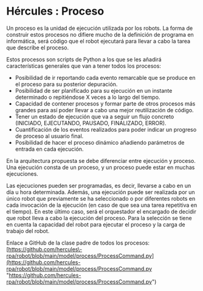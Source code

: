 # Hércules : Proceso



Un proceso es la unidad de ejecución utilizada por los robots. La forma de construir estos procesos no difiere mucho de la definición de programa en informática, será código que el robot ejecutará para llevar a cabo la tarea que describe el proceso. 

Estos procesos son scripts de Python a los que se les añadirá características generales que van a tener todos los procesos: 

* Posibilidad de ir reportando cada evento remarcable que se produce en el proceso para su posterior depuración.
* Posibilidad de ser planificado para su ejecución en un instante determinado o repitiéndose X veces a lo largo del tiempo.
* Capacidad de contener procesos y formar parte de otros procesos más grandes para así poder llevar a cabo una mejor reutilización de código.
* Tener un estado de ejecución que va a seguir un flujo concreto (INICIADO, EJECUTANDO, PAUSADO, FINALIZADO, ERROR).
* Cuantificación de los eventos realizados para poder indicar un progreso de proceso al usuario final.
* Posibilidad de hacer el proceso dinámico añadiendo parámetros de entrada en cada ejecución.

En la arquitectura propuesta se debe diferenciar entre ejecución y proceso. Una ejecución consta de un proceso, y un proceso puede estar en muchas ejecuciones. 

Las ejecuciones pueden ser programadas, es decir, llevarse a cabo en un día u hora determinada. Además, una ejecución puede ser realizada por un único robot que previamente se ha seleccionado o por diferentes robots en cada invocación de la ejecución (en caso de que sea una tarea repetitiva en el tiempo). En este último caso, será el orquestador el encargado de decidir que robot lleva a cabo la ejecución del proceso. Para la selección se tiene en cuenta la capacidad del robot para ejecutar el proceso y la carga de trabajo del robot.

Enlace a GitHub de la clase padre de todos los procesos:  [https://github.com/hercules\-rpa/robot/blob/main/model/process/ProcessCommand.py](https://github.com/hercules-rpa/robot/blob/main/model/process/ProcessCommand.py "https://github.com/hercules-rpa/robot/blob/main/model/process/ProcessCommand.py")




